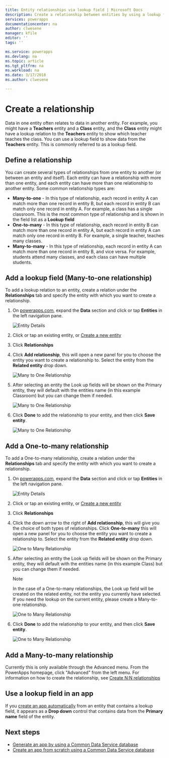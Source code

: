 ```yaml
---
title: Entity relationships via lookup field | Microsoft Docs
description: Create a relationship between entities by using a lookup field.
services: powerapps
documentationcenter: na
author: clwesene
manager: kfile
editor: ''
tags: ''

ms.service: powerapps
ms.devlang: na
ms.topic: article
ms.tgt_pltfrm: na
ms.workload: na
ms.date: 3/17/2018
ms.author: clwesene

---
```

# Create a relationship
Data in one entity often relates to data in another entity. For example, you might have a **Teachers** entity and a **Class** entity, and the **Class** entity might have a lookup relation to the **Teachers** entity to show which teacher teaches the class. You can use a lookup field to show data from the **Teachers** entity. This is commonly referred to as a lookup field.

## Define a relationship
You can create several types of relationships from one entity to another (or between an entity and itself). Each entity can have a relationship with more than one entity, and each entity can have more than one relationship to another entity. Some common relationship types are:


* **Many-to-one** - In this type of relationship, each record in entity A can match more than one record in entity B, but each record in entity B can match only one record in entity A. For example, a class has a single classroom. This is the most common type of relationship and is shown in the field list as a **Lookup field**
* **One-to-many** - In this type of relationship, each record in entity B can match more than one record in entity A, but each record in entity A can match only one record in entity B. For example, a single teacher, teaches many classes.
* **Many-to-many** - In this type of relationship, each record in entity A can match more than one record in entity B, and vice versa. For example, students attend many classes, and each class can have multiple students.

## Add a lookup field (Many-to-one relationship)

To add a lookup relation to an entity, create a relation under the **Relationships** tab and specify the entity with which you want to create a relationship.

1. On [powerapps.com](https://web.powerapps.com), expand the **Data** section and click or tap **Entities** in the left navigation pane.

    ![Entity Details](./media/data-platform-cds-create-entity/entitylist.png "Entity List")

2. Click or tap an existing entity, or [Create a new entity](data-platform-create-entity.md)

3. Click **Relationships**

4. Click **Add relationship**, this will open a new panel for you to choose the entity you want to create a relationship to. Select the entity from the **Related entity** drop down.

    ![Many to One Relationship](./media/data-platform-cds-newrelationship/manytoone-1.png "Many to One Relationship")

5. After selecting an entity the Look up fields will be shown on the Primary entity, they will default with the entities name (in this example Classroom) but you can change them if needed.

    ![Many to One Relationship](./media/data-platform-cds-newrelationship/manytoone-2.png "Many to One Relationship")

6. Click **Done** to add the relationship to your entity, and then click **Save entity**.

    ![Many to One Relationship](./media/data-platform-cds-newrelationship/manytoone-3.png "Many to One Relationship")

## Add a One-to-many relationship

To add a One-to-many relationship, create a relation under the **Relationships** tab and specify the entity with which you want to create a relationship.

1. On [powerapps.com](https://web.powerapps.com), expand the **Data** section and click or tap **Entities** in the left navigation pane.

    ![Entity Details](./media/data-platform-cds-create-entity/entitylist.png "Entity List")

2. Click or tap an existing entity, or [Create a new entity](data-platform-create-entity.md)

3. Click **Relationships**

4. Click  the down arrow to the right of **Add relationship**, this will give you the choice of both types of relationships. Click **One-to-many** this will open a new panel for you to choose the entity you want to create a relationship to. Select the entity from the **Related entity** drop down.

    ![One to Many Relationship](./media/data-platform-cds-newrelationship/onetomany-1.png "One to Many Relationship")

5. After selecting an entity the Look up fields will be shown on the Primary entity, they will default with the entities name (in this example Class) but you can change them if needed.

    > [!NOTE]
    > In the case of a One-to-many relationships, the Look up field will be created on the related entity, not the entity you currently have selected. If you need the lookup on the current entity, please create a Many-to-one relationship.

    ![One to Many Relationship](./media/data-platform-cds-newrelationship/onetomany-2.png "One to Many Relationship")

6. Click **Done** to add the relationship to your entity, and then click **Save entity**.

    ![One to Many Relationship](./media/data-platform-cds-newrelationship/onetomany-3.png "One to Many Relationship")

## Add a Many-to-many relationship

Currently this is only available through the Advanced menu. From the PowerApps homepage, click "Advanced" from the left menu. For information on how to create the relationship, see [Create N:N relationships](/dynamics365/customer-engagement/customize/create-and-edit-nn-many-to-many-relationships)

## Use a lookup field in an app
If you [create an app automatically](../canvas-apps/data-platform-create-app.md) from an entity that contains a lookup field, it appears as a **Drop down** control that contains data from the **Primary name** field of the entity.

## Next steps
* [Generate an app by using a Common Data Service database](../canvas-apps/data-platform-create-app.md)
* [Create an app from scratch using a Common Data Service database](../canvas-apps/data-platform-create-app-scratch.md)

